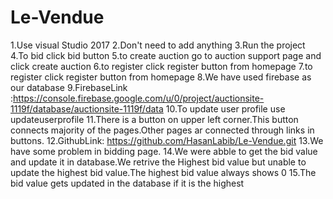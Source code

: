 # Le-Vendue
1.Use visual Studio 2017
2.Don't need to add anything
3.Run the project 
4.To bid click bid button
5.to create auction go to auction support page and click create auction
6.to register click register button from homepage
7.to register click register button from homepage
8.We have used firebase as our database
9.FirebaseLink :https://console.firebase.google.com/u/0/project/auctionsite-1119f/database/auctionsite-1119f/data
10.To update user profile use updateuserprofile
11.There is a button on upper left corner.This button connects majority of the pages.Other pages ar connected through links in buttons.
12.GithubLink: https://github.com/HasanLabib/Le-Vendue.git
13.We have some problem in bidding page.
14.We were abble to get the bid value and update it in database.We retrive the Highest bid value  but unable to update the highest bid value.The highest bid value always shows 0
15.The bid value gets updated in the database if it is the highest
